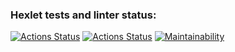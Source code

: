 ### Hexlet tests and linter status:
[![Actions Status](https://github.com/lbazarnov/python-project-lvl1/workflows/hexlet-check/badge.svg)](https://github.com/lbazarnov/python-project-lvl1/actions)
[![Actions Status](https://github.com/lbazarnov/python-project-lvl1/workflows/hexlet-check/badge.svg)](https://github.com/lbazarnov/python-project-lvl1/actions)
[![Maintainability](https://api.codeclimate.com/v1/badges/a99a88d28ad37a79dbf6/maintainability)](https://codeclimate.com/github/codeclimate/codeclimate/maintainability)
